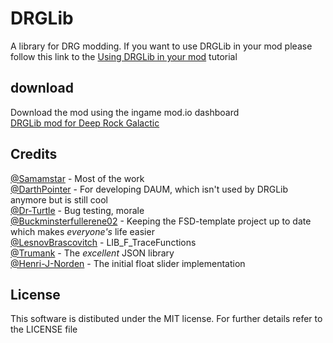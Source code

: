 # DRGLib
A library for DRG modding.
If you want to use DRGLib in your mod please follow this link to the [Using DRGLib in your mod](https://github.com/SamsDRGMods/DRGLib/wiki/Tutorial:-Using-DRGLib-in-your-mod) tutorial
## download
Download the mod using the ingame mod.io dashboard  
<a href="https://drg.mod.io/drglib" title="DRGLib mod  for  Deep Rock Galactic" target="_blank">DRGLib mod  for  Deep Rock Galactic</a>

## Credits
[@Samamstar](https://github.com/samamstar) - Most of the work  
[@DarthPointer](https://github.com/DarthPointer) - For developing DAUM, which isn't used by DRGLib anymore but is still cool  
[@Dr-Turtle](https://github.com/Dr-Turtle) - Bug testing, morale  
[@Buckminsterfullerene02](https://github.com/Buckminsterfullerene02) - Keeping the FSD-template project up to date which makes *everyone's* life easier  
[@LesnovBrascovitch](https://github.com/LesnovBrascovitch) - LIB_F_TraceFunctions  
[@Trumank](https://github.com/trumank) - The *excellent* JSON library  
[@Henri-J-Norden](https://github.com/Henri-J-Norden) - The initial float slider implementation   

## License
This software is distibuted under the MIT license. For further details refer to the LICENSE file
